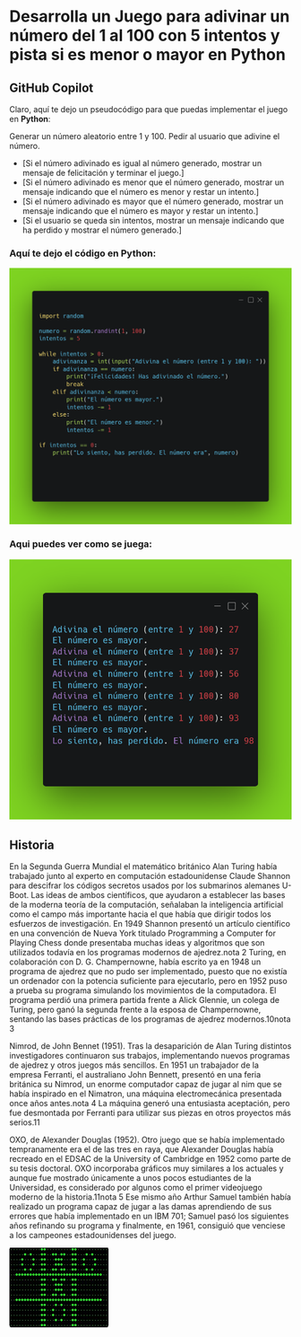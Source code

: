 # Desarrolla un Juego para adivinar un número del 1 al 100 con 5 intentos y pista si es menor o mayor en Python

## GitHub Copilot

Claro, aquí te dejo un pseudocódigo para que puedas implementar el juego en <strong>Python</strong>:

Generar un número aleatorio entre 1 y 100.
Pedir al usuario que adivine el número.
- [Si el número adivinado es igual al número generado, mostrar un mensaje de felicitación y terminar el juego.]
- [Si el número adivinado es menor que el número generado, mostrar un mensaje indicando que el número es menor y restar un intento.]
- [Si el número adivinado es mayor que el número generado, mostrar un mensaje indicando que el número es mayor y restar un intento.]
- [Si el usuario se queda sin intentos, mostrar un mensaje indicando que ha perdido y mostrar el número generado.]

### Aquí te dejo el código en Python:

![](./snippets/guessNumber.png)

### Aqui puedes ver como se juega:

![](./snippets/gameResult.png)

## Historia

En la Segunda Guerra Mundial el matemático británico Alan Turing había trabajado junto al experto en computación estadounidense Claude Shannon para descifrar los códigos secretos usados por los submarinos alemanes U-Boot. Las ideas de ambos científicos, que ayudaron a establecer las bases de la moderna teoría de la computación, señalaban la inteligencia artificial como el campo más importante hacia el que había que dirigir todos los esfuerzos de investigación. En 1949 Shannon presentó un artículo científico en una convención de Nueva York titulado Programming a Computer for Playing Chess donde presentaba muchas ideas y algoritmos que son utilizados todavía en los programas modernos de ajedrez.nota 2​ Turing, en colaboración con D. G. Champernowne, había escrito ya en 1948 un programa de ajedrez que no pudo ser implementado, puesto que no existía un ordenador con la potencia suficiente para ejecutarlo, pero en 1952 puso a prueba su programa simulando los movimientos de la computadora. El programa perdió una primera partida frente a Alick Glennie, un colega de Turing, pero ganó la segunda frente a la esposa de Champernowne, sentando las bases prácticas de los programas de ajedrez modernos.10​nota 3​


Nimrod, de John Bennet (1951).
Tras la desaparición de Alan Turing distintos investigadores continuaron sus trabajos, implementando nuevos programas de ajedrez y otros juegos más sencillos. En 1951 un trabajador de la empresa Ferranti, el australiano John Bennett, presentó en una feria británica su Nimrod, un enorme computador capaz de jugar al nim que se había inspirado en el Nimatron, una máquina electromecánica presentada once años antes.nota 4​ La máquina generó una entusiasta aceptación, pero fue desmontada por Ferranti para utilizar sus piezas en otros proyectos más serios.11​


OXO, de Alexander Douglas (1952).
Otro juego que se había implementado tempranamente era el de las tres en raya, que Alexander Douglas había recreado en el EDSAC de la University of Cambridge en 1952 como parte de su tesis doctoral. OXO incorporaba gráficos muy similares a los actuales y aunque fue mostrado únicamente a unos pocos estudiantes de la Universidad, es considerado por algunos como el primer videojuego moderno de la historia.11​nota 5​ Ese mismo año Arthur Samuel también había realizado un programa capaz de jugar a las damas aprendiendo de sus errores que había implementado en un IBM 701; Samuel pasó los siguientes años refinando su programa y finalmente, en 1961, consiguió que venciese a los campeones estadounidenses del juego.

![](./snippets/Oxo.jpg)